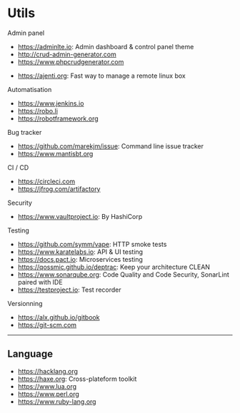 # Utils

Admin panel
* https://adminlte.io: Admin dashboard & control panel theme
* http://crud-admin-generator.com
* https://www.phpcrudgenerator.com

- https://ajenti.org: Fast way to manage a remote linux box

Automatisation
* https://www.jenkins.io
* https://robo.li
* https://robotframework.org

Bug tracker
* https://github.com/marekjm/issue: Command line issue tracker
* https://www.mantisbt.org

CI / CD
* https://circleci.com
* https://jfrog.com/artifactory

Security
* https://www.vaultproject.io: By HashiCorp

Testing
* https://github.com/symm/vape: HTTP smoke tests
* https://www.karatelabs.io: API & UI testing
* https://docs.pact.io: Microservices testing
* https://qossmic.github.io/deptrac: Keep your architecture CLEAN
* https://www.sonarqube.org: Code Quality and Code Security, SonarLint paired with IDE
* https://testproject.io: Test recorder

Versionning
* https://alx.github.io/gitbook
* https://git-scm.com

---
## Language
+ https://hacklang.org
+ https://haxe.org: Cross-plateform toolkit
+ https://www.lua.org
+ https://www.perl.org
+ https://www.ruby-lang.org
